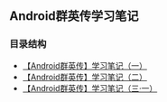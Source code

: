 Android群英传学习笔记
---

### 目录结构

- [【Android群英传】学习笔记（一）](【Android群英传】学习笔记（一）.md)
- [【Android群英传】学习笔记（二）](【Android群英传】学习笔记（二）.md)
- [【Android群英传】学习笔记（三·一）](【Android群英传】学习笔记（三·一）.md)